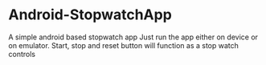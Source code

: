 # Android-StopwatchApp
A simple android based stopwatch app
Just run the app either on device or on emulator.
Start, stop and reset button will function as a stop watch controls
